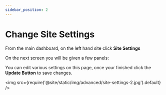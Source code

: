 ```yaml
---
sidebar_position: 2
---
```


# Change Site Settings 

From the main dashboard, on the left hand site click **Site Settings**

On the next screen you will be given a few panels:

You can edit various settings on this page, once your finished click the **Update Button** to save changes.

<img src={require('@site/static/img/advanced/site-settings-2.jpg').default} />